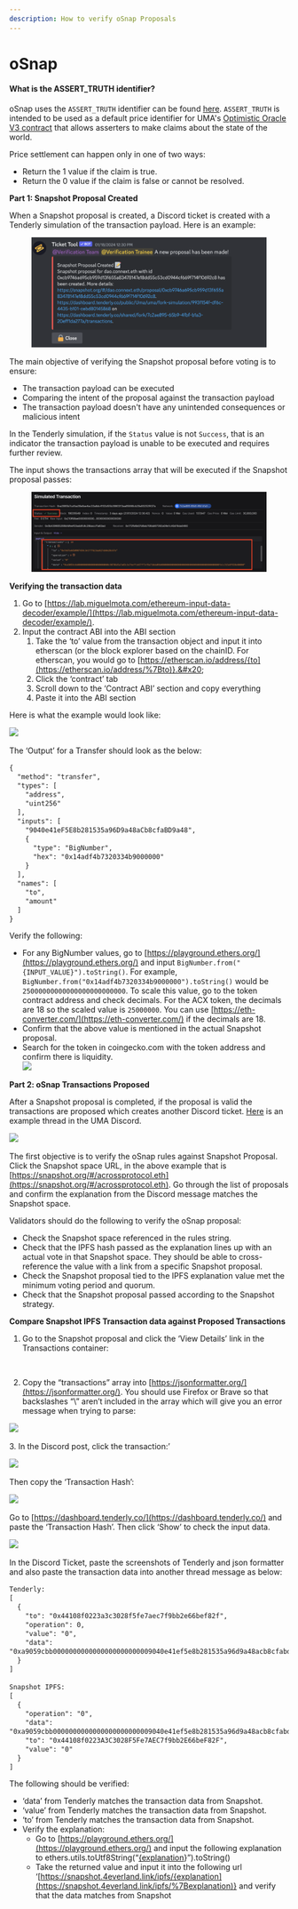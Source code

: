```yaml
---
description: How to verify oSnap Proposals
---
```


# oSnap

#### What is the ASSERT\_TRUTH identifier?

oSnap uses the `ASSERT_TRUTH` identifier can be found [here](https://github.com/UMAprotocol/UMIPs/blob/master/UMIPs/umip-170.md). `ASSERT_TRUTH` is intended to be used as a default price identifier for UMA's [Optimistic Oracle V3 contract](https://github.com/UMAprotocol/protocol/blob/master/packages/core/contracts/optimistic-oracle-v3/implementation/OptimisticOracleV3.sol) that allows asserters to make claims about the state of the world.&#x20;

Price settlement can happen only in one of two ways:

* Return the 1 value if the claim is true.
* Return the 0 value if the claim is false or cannot be resolved.

**Part 1: Snapshot Proposal Created**

When a Snapshot proposal is created, a Discord ticket is created with a Tenderly simulation of the transaction payload. Here is an example:

<figure><img src="../.gitbook/assets/image (29).png" alt=""><figcaption></figcaption></figure>

The main objective of verifying the Snapshot proposal before voting is to ensure:

* The transaction payload can be executed
* Comparing the intent of the proposal against the transaction payload
* The transaction payload doesn't have any unintended consequences or malicious intent

In the Tenderly simulation, if the `Status` value is not `Success`, that is an indicator the transaction payload is unable to be executed and requires further review.

The input shows the transactions array that will be executed if the Snapshot proposal passes:

<figure><img src="../.gitbook/assets/image (30).png" alt=""><figcaption></figcaption></figure>

**Verifying the transaction data**

1. Go to [https://lab.miguelmota.com/ethereum-input-data-decoder/example/](https://lab.miguelmota.com/ethereum-input-data-decoder/example/).
2. Input the contract ABI into the ABI section
   1. Take the ‘to’ value from the transaction object and input it into etherscan (or the block explorer based on the chainID. For etherscan, you would go to [https://etherscan.io/address/{to](https://etherscan.io/address/%7Bto)}.&#x20;
   2. Click the ‘contract’ tab
   3. Scroll down to the ‘Contract ABI’ section and copy everything
   4. Paste it into the ABI section

Here is what the example would look like:

![](https://lh6.googleusercontent.com/X6YmY3KqrdHNzD7PO3dvNWOSFl374VguSZsXs0xZv\_-L9npKaa7AcxgrzzUwXQveeJzyeILCIdX2f1FPvyhOIHlMkIfncnZStgrTe-lF85PU2woo3XfH3taxibvPDrh0HHL4pgBJK8ctGUOyZOd7MRg)

The ‘Output’ for a Transfer should look as the below:

```
{
  "method": "transfer",
  "types": [
    "address",
    "uint256"
  ],
  "inputs": [
    "9040e41eF5E8b281535a96D9a48aCb8cfaBD9a48",
    {
      "type": "BigNumber",
      "hex": "0x14adf4b7320334b9000000"
    }
  ],
  "names": [
    "to",
    "amount"
  ]
}
```

Verify the following:

* For any BigNumber values, go to [https://playground.ethers.org/](https://playground.ethers.org/) and input `BigNumber.from("{INPUT_VALUE}").toString()`. For example, `BigNumber.from("0x14adf4b7320334b9000000").toString()` would be `25000000000000000000000000`. To scale this value, go to the token contract address and check decimals. For the ACX token, the decimals are 18 so the scaled value is `25000000`. You can use [https://eth-converter.com/](https://eth-converter.com/) if the decimals are 18.
* Confirm that the above value is mentioned in the actual Snapshot proposal.
* Search for the token in coingecko.com with the token address and confirm there is liquidity.\
  ![](https://lh4.googleusercontent.com/XQTD64G3zp1doTkN\_-u\_pmsuIEHsV-f6ODkyvXLvJD7veH2Q85S4FEYAQFnZwW00PcjzEFFITi0E4plYWownM2iqxM2V\_NHct720eOqfSE\_4Cksj5dxFfJ\_i353cm0eL8zhGCkDG2HHaW0u8YKAQCsE)

**Part 2: oSnap Transactions Proposed**

After a Snapshot proposal is completed, if the proposal is valid the transactions are proposed which creates another Discord ticket. [Here](https://discord.com/channels/718590743446290492/1133220903728189460) is an example thread in the UMA Discord.

![](https://lh4.googleusercontent.com/p4P55O8VFf\_1HLBZCG50Vrrj-78M92Uz4y1KtGMjgKtvO8WaFEdmIgh9Sdh5MZkzOdSd0wiZRMJ5BlDwu9Kvd9IJ6g2SjWyLwUr4KK2R5m\_cjtX2Qotft0i-B-CxCT1\_E5psYixzpEHnY-OIMD4XsM8)

The first objective is to verify the oSnap rules against Snapshot Proposal. Click the Snapshot space URL, in the above example that is [https://snapshot.org/#/acrossprotocol.eth](https://snapshot.org/#/acrossprotocol.eth). Go through the list of proposals and confirm the explanation from the Discord message matches the Snapshot space.

Validators should do the following to verify the oSnap proposal:

* Check the Snapshot space referenced in the rules string.
* Check that the IPFS hash passed as the explanation lines up with an actual vote in that Snapshot space. They should be able to cross-reference the value with a link from a specific Snapshot proposal.
* Check the Snapshot proposal tied to the IPFS explanation value met the minimum voting period and quorum.&#x20;
* Check that the Snapshot proposal passed according to the Snapshot strategy.

**Compare Snapshot IPFS Transaction data against Proposed Transactions**

1. Go to the Snapshot proposal and click the ‘View Details’ link in the Transactions container:

<img src="https://lh3.googleusercontent.com/d7Pzv8pFjEhTtBKVHjhr12HL8ZhJ034va1Z03jEip7UAYYlKxwNKLKEeFTaKfHONDxnMnHDdCrVFwLk71nsP901VvEjiDP99Ms2Sv7gdEBqetZsZDViU_E7UbF7n60eT7mhw6wA7vKiAGUkzhpxX0eo" alt="" data-size="original">

2. Copy the “transactions” array into [https://jsonformatter.org/](https://jsonformatter.org/). You should use Firefox or Brave so that backslashes “\” aren’t included in the array which will give you an error message when trying to parse:

![](https://lh6.googleusercontent.com/18HVGLKM\_PbypT61kEVmo5kFFm9FMn5WMm27TeWe7YlmhAAJ49c-62tkyPMpKCc-l4kcv893PjL-KXFYYK7p9DTj8LYzbAsRIUjloqvwN3A4vfkkTjZ4X8od9W6qzCJpYXlrdjas7iEqcOiRLjKqPoQ)

3\. In the Discord post, click the transaction:’

![](https://lh6.googleusercontent.com/aEUx5sRSrWj3KsjwW0N96jkssfv0kXGu8xbN8Q\_9iVBLr0bsWa1nH\_64NslFmKx0hRTs1RYlAonI6Bk93birxHPgULuzZD9wzNclr9rDigm215x0g1qkzXEoKwcJFZcCij2osytYbOMF1dwC8ImLZ90)

Then copy the ‘Transaction Hash’:

![](https://lh3.googleusercontent.com/0suGhWmXC8Xyo1zVkH-g7rtAr519ochAJlsA4rVrUlfsVdiIcuGJxMgMFNyAQLWYODtVM7TWjF5JIT3RF3UyE3WQ-KyXkIdcWlZ2McnOFSL8U22J22uE7k7skb7ONFZ1VwWN8mGae7Suwlhyv5z-ewk)

Go to [https://dashboard.tenderly.co/](https://dashboard.tenderly.co/) and paste the ‘Transaction Hash’. Then click ‘Show’ to check the input data.

![](https://lh3.googleusercontent.com/TSrHDZePeo\_v\_ZbjAyuA4EkKjD3bYjf57fL7WlCVX6E7cdTYTayuthJfbTHTjx9c70\_CRLhbz5s\_pMezclorNTYLSdL7KF2xObANrin1OTXu0\_i9veszCebY2SnHBSw4LUOkzOm1VUMlctA8oO4\_h7k)

In the Discord Ticket, paste the screenshots of Tenderly and json formatter and also paste the transaction data into another thread message as below:

```
Tenderly:
[
  {
    "to": "0x44108f0223a3c3028f5fe7aec7f9bb2e66bef82f",
    "operation": 0,
    "value": "0",
    "data": "0xa9059cbb0000000000000000000000009040e41ef5e8b281535a96d9a48acb8cfabd9a4800000000000000000000000000000000000000000014adf4b7320334b9000000"
  }
]

Snapshot IPFS:
[
  {
    "operation": "0",
    "data": "0xa9059cbb0000000000000000000000009040e41ef5e8b281535a96d9a48acb8cfabd9a4800000000000000000000000000000000000000000014adf4b7320334b9000000",
    "to": "0x44108f0223A3C3028F5Fe7AEC7f9bb2E66beF82F",
    "value": "0"
  }
]
```

The following should be verified:

* ‘data’ from Tenderly matches the transaction data from Snapshot.
* ‘value’ from Tenderly matches the transaction data from Snapshot.
* ‘to’ from Tenderly matches the transaction data from Snapshot.
* Verify the explanation:
  * Go to [https://playground.ethers.org/](https://playground.ethers.org/) and input the following explanation to ethers.utils.toUtf8String(“[{explanation](https://snapshot.4everland.link/ipfs/%7Bexplanation)}”).toString()
  * Take the returned value and input it into the following url ‘[https://snapshot.4everland.link/ipfs/{explanation](https://snapshot.4everland.link/ipfs/%7Bexplanation)} and verify that the data matches from Snapshot

